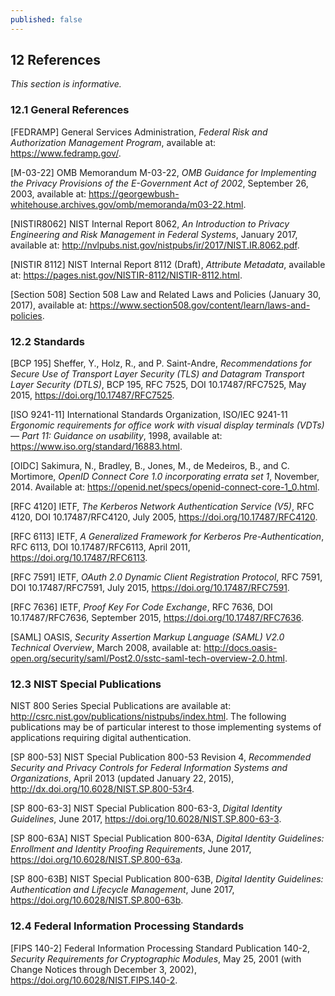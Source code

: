 ```yaml
---
published: false
---
```

<div class="breaker"></div>
<a name="references"></a>

## 12 References

*This section is informative.*

### 12.1 General References
<a name="FEDRAMP"></a>[FEDRAMP] General Services Administration, *Federal Risk and Authorization Management Program*, available at: <https://www.fedramp.gov/>.

<a name="M-03-22"></a>[M-03-22] OMB Memorandum M-03-22, *OMB Guidance for Implementing the Privacy Provisions of the E-Government Act of 2002*, September 26, 2003, available at: <https://georgewbush-whitehouse.archives.gov/omb/memoranda/m03-22.html>.

<a name="NISTIR8062"></a>[NISTIR8062] NIST Internal Report 8062, *An Introduction to Privacy Engineering and Risk Management in Federal Systems*, January 2017, available at: <http://nvlpubs.nist.gov/nistpubs/ir/2017/NIST.IR.8062.pdf>.

<a name="nistir8112"></a>[NISTIR 8112] NIST Internal Report 8112 (Draft), *Attribute Metadata*, available at: <https://pages.nist.gov/NISTIR-8112/NISTIR-8112.html>.

<a name="Section508"></a>[Section 508] Section 508 Law and Related Laws and Policies (January 30, 2017), available at: <https://www.section508.gov/content/learn/laws-and-policies>.

### 12.2 Standards
<a name="bcp195"></a>[BCP 195] Sheffer, Y., Holz, R., and P. Saint-Andre, *Recommendations for Secure Use of Transport Layer Security (TLS) and Datagram Transport Layer Security (DTLS)*, BCP 195, RFC 7525, DOI 10.17487/RFC7525, May 2015, <https://doi.org/10.17487/RFC7525>.

<a name="ISO9241"></a>[ISO 9241-11] International Standards Organization, ISO/IEC 9241-11 *Ergonomic requirements for office work with visual display terminals (VDTs) — Part 11: Guidance on usability*, 1998, available at: <https://www.iso.org/standard/16883.html>.

<a name="OIDC"></a>[OIDC] Sakimura, N., Bradley, B., Jones, M., de Medeiros, B., and C. Mortimore, *OpenID Connect Core 1.0 incorporating errata set 1*, November, 2014. Available at: <https://openid.net/specs/openid-connect-core-1_0.html>.

<a name="RFC4120"></a>[RFC 4120] IETF, *The Kerberos Network Authentication Service (V5)*, RFC 4120, DOI 10.17487/RFC4120, July 2005, <https://doi.org/10.17487/RFC4120>.

<a name="RFC6113"></a>[RFC 6113] IETF, *A Generalized Framework for Kerberos Pre-Authentication*, RFC 6113, DOI 10.17487/RFC6113, April 2011, <https://doi.org/10.17487/RFC6113>.

<a name="RFC7591"></a>[RFC 7591] IETF, *OAuth 2.0 Dynamic Client Registration Protocol*, RFC 7591, DOI 10.17487/RFC7591, July 2015, <https://doi.org/10.17487/RFC7591>.

<a name="RFC7636"></a>[RFC 7636] IETF, *Proof Key For Code Exchange*, RFC 7636, DOI 10.17487/RFC7636, September 2015, <https://doi.org/10.17487/RFC7636>.

<a name="SAML"></a>[SAML] OASIS, *Security Assertion Markup Language (SAML) V2.0 Technical Overview*, March 2008, available at: <http://docs.oasis-open.org/security/saml/Post2.0/sstc-saml-tech-overview-2.0.html>.

### 12.3 NIST Special Publications
NIST 800 Series Special Publications are available at: <http://csrc.nist.gov/publications/nistpubs/index.html>. The following publications may be of particular interest to those implementing systems of applications requiring digital authentication.

<a name="SP800-53"></a>[SP 800-53] NIST Special Publication 800-53 Revision 4, *Recommended Security and Privacy Controls for Federal Information Systems and Organizations*, April 2013 (updated January 22, 2015), <http://dx.doi.org/10.6028/NIST.SP.800-53r4>.

<a name="SP800-63-3"></a>[SP 800-63-3] NIST Special Publication 800-63-3, *Digital Identity Guidelines*, June 2017, <https://doi.org/10.6028/NIST.SP.800-63-3>.

<a name="SP800-63A"></a>[SP 800-63A] NIST Special Publication 800-63A, *Digital Identity Guidelines: Enrollment and Identity Proofing Requirements*, June 2017, <https://doi.org/10.6028/NIST.SP.800-63a>.

<a name="SP800-63B"></a>[SP 800-63B] NIST Special Publication 800-63B, *Digital Identity Guidelines: Authentication and Lifecycle Management*, June 2017, <https://doi.org/10.6028/NIST.SP.800-63b>.

### 12.4 Federal Information Processing Standards

<a name="FIPS140-2"></a>[FIPS 140-2] Federal Information Processing Standard Publication 140-2, *Security Requirements for Cryptographic Modules*, May 25, 2001 (with Change Notices through December 3, 2002), <https://doi.org/10.6028/NIST.FIPS.140-2>.
